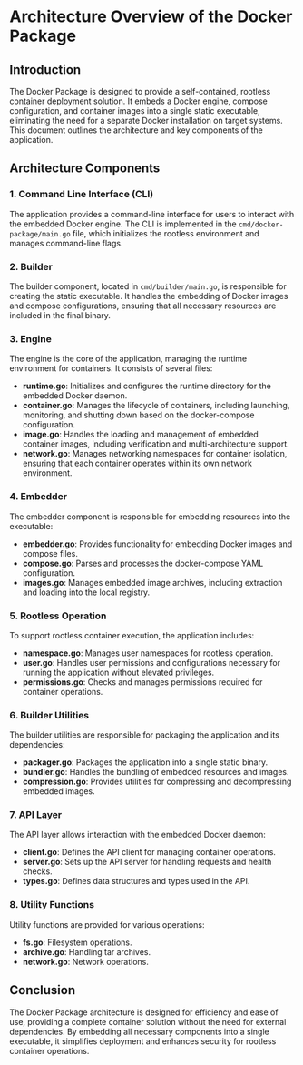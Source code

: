 # Architecture Overview of the Docker Package

## Introduction
The Docker Package is designed to provide a self-contained, rootless container deployment solution. It embeds a Docker engine, compose configuration, and container images into a single static executable, eliminating the need for a separate Docker installation on target systems. This document outlines the architecture and key components of the application.

## Architecture Components

### 1. Command Line Interface (CLI)
The application provides a command-line interface for users to interact with the embedded Docker engine. The CLI is implemented in the `cmd/docker-package/main.go` file, which initializes the rootless environment and manages command-line flags.

### 2. Builder
The builder component, located in `cmd/builder/main.go`, is responsible for creating the static executable. It handles the embedding of Docker images and compose configurations, ensuring that all necessary resources are included in the final binary.

### 3. Engine
The engine is the core of the application, managing the runtime environment for containers. It consists of several files:
- **runtime.go**: Initializes and configures the runtime directory for the embedded Docker daemon.
- **container.go**: Manages the lifecycle of containers, including launching, monitoring, and shutting down based on the docker-compose configuration.
- **image.go**: Handles the loading and management of embedded container images, including verification and multi-architecture support.
- **network.go**: Manages networking namespaces for container isolation, ensuring that each container operates within its own network environment.

### 4. Embedder
The embedder component is responsible for embedding resources into the executable:
- **embedder.go**: Provides functionality for embedding Docker images and compose files.
- **compose.go**: Parses and processes the docker-compose YAML configuration.
- **images.go**: Manages embedded image archives, including extraction and loading into the local registry.

### 5. Rootless Operation
To support rootless container execution, the application includes:
- **namespace.go**: Manages user namespaces for rootless operation.
- **user.go**: Handles user permissions and configurations necessary for running the application without elevated privileges.
- **permissions.go**: Checks and manages permissions required for container operations.

### 6. Builder Utilities
The builder utilities are responsible for packaging the application and its dependencies:
- **packager.go**: Packages the application into a single static binary.
- **bundler.go**: Handles the bundling of embedded resources and images.
- **compression.go**: Provides utilities for compressing and decompressing embedded images.

### 7. API Layer
The API layer allows interaction with the embedded Docker daemon:
- **client.go**: Defines the API client for managing container operations.
- **server.go**: Sets up the API server for handling requests and health checks.
- **types.go**: Defines data structures and types used in the API.

### 8. Utility Functions
Utility functions are provided for various operations:
- **fs.go**: Filesystem operations.
- **archive.go**: Handling tar archives.
- **network.go**: Network operations.

## Conclusion
The Docker Package architecture is designed for efficiency and ease of use, providing a complete container solution without the need for external dependencies. By embedding all necessary components into a single executable, it simplifies deployment and enhances security for rootless container operations.